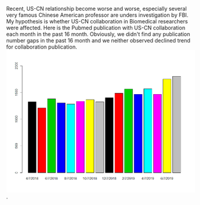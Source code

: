 Recent, US-CN relationship become worse and worse, especially several very famous Chinese American professor are unders investigation by FBI. My hypothesis is whether US-CN collaboration in Biomedical researchers were affected. Here is the Pubmed publication with US-CN collaboration each month in the past 16 month. Obviously, we didn't find any publication number gaps in the past 16 month and we neither observed declined trend for collaboration publication.![pubmed](US_CN_Pubmed.png). 
